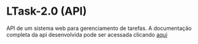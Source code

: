 # LTask-2.0 (API)
API de um sistema web para gerenciamento de tarefas. A documentação completa da api desenvolvida pode ser acessada clicando <a href="https://documenter.getpostman.com/view/14806594/VUjSEiJ4">aqui</a>
